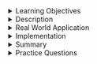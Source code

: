 
<details><summary>Learning Objectives</summary>
<br>

After completing this module, associates should be able to:
- To define and implement `MULTIPLICITY`

</details>
<details><summary>Description</summary>
<br>

### Multiplicity vs Cardinality
Although these two terms are often used interchangeably, technically they are different. Generally, you can think of __multiplicity__ as the _possible range_ of associations between one entity and another. __Cardinality__ represents a _specific number_ of associations. For example, let's say we have an application to manage apartment buildings and we want to model two entities, a Person and a Pet. We want to have a constraint of each person having at most 2 pets. In ER Diagrams, the multiplicity could be seen as 0..2 or a range of 0 to 2 associations between Person and Pet. The cardinalities defined are 0 and 2. If there is no upper limit then we can use an asterisk (\*) rather than a number. For example, the multiplicity for the relationship between a social media influencer and their followers could be 0...*. 


We often look at multiplicity in simpler terms by just referring to a type of relationship entities can have with one another. 
- These relationships are:
     - **one to one relationship**
        - Definition: In a one-to-one relationship, each record in one table is associated with only one record in another table, and vice versa.
        - Example: A person might have only one passport, and each passport belongs to only one person.
        - Implementation: A one-to-one relationship can be implemented by adding a unique foreign key in one of the tables that references the primary key of the other table. Alternatively, both tables can share the same primary key.
    - **one to many relationship**
        - This is described from the perspective of the "one" side.
        - Definition: In a one-to-many relationship, a single record in the "one" table can be associated with multiple records in the "many" table.
        - Example: A single author can have multiple books. Here, "author" is the "one" side, and "books" are the "many" side.
        - Implementation: The "many" table (books) includes a foreign key that references the primary key in the "one" table (author).
    - **many to one relationship**
        - This is described from the perspective of the "many" side.
        - Definition: In a many-to-one relationship, multiple records in the "many" table can be associated with a single record in the "one" table.
        - Example: Many employees can belong to a single department. Here, "employees" are the "many" side, and "department" is the "one" side.
        - Implementation: The "many" table (employees) includes a foreign key that references the primary key in the "one" table (department).
    - **many to many relationship**
        - Definition: In a many-to-many relationship, multiple records in one table can be associated with multiple records in another table.
        - Example: A student can enroll in multiple courses, and each course can have multiple students enrolled in it.
        - Implementation: This type of relationship requires a junction table (also called a bridge or join table) that holds foreign keys referencing the primary keys of the two tables involved. For example, a student_courses table might store references to both student_id and course_id to track which students are in which courses.

**NOTE**: the difference between a one-to-many relationship and a many-to-one is strictly perspective. They are actually the same.
</details>
<details><summary>Real World Application</summary>

<br>

A real-world example of multiplicity can be seen in the relationship between entities within a school. Let's consider a simplified scenario where we have the different entities: School, Student, Course, Student ID Card. The different types of relationships are:


- One School to Many Students:
    - A school can have many students enrolled in it, but each student is associated with only one school.

- Many Courses to Many Students:
    - Many courses can have many students enrolled in them, and each student can be enrolled in many courses.

- One Student ID Card to One Student:
    - Each student has exactly one Student ID card, and each ID card can only be associated with one student.


</details>
<details><summary>Implementation</summary> 

## One to Many Relationship

A good example of a one to many relationship could be an `albums` and `songs` table. 1 album can have many songs however 1 song cannot be on many albums (excluding "Greatest Hits" albums). This is a one-to-many relationship. As stated in the previous section, to implement a one-to-many relationship we need to have a foreign key in the "many" table that references the "one" table. In our case, the many is the `songs` table and the one is the `albums` table. 


***albums table***

|album_id | album_name | 
| ------- | ---------- |
| 1 | 'Thriller' |
| 2 | 'Abbey Road'|

***songs table***

|song_id |song_name |album_fk |
| ------ | -------- | ------- |
| 1 | 'Billie Jean' | 1 |
| 2 | 'Beat it' | 1 | 
| 3 | 'Come Together' | 2 |

## Many to One Relationship

The only difference between a one-to-many relationship and a many-to-one relationship is perspective. People generally refer to a relationship as a many-to-one because they are thinking in relation to the "many" table. However, many-to-one and One-to-many are actually the same thing. Please refer to the one-to-many example on how to implement this.

## Many to Many Relationship

One example of a many-to-many relationship could be `doctors` table and a `patients` table. 1 doctor can have many patients and 1 patient can have many doctors. Since the relationship goes both ways, this is a many-to-many relationship. We achieve a many-to-many relationship utilizing a third table called a junction table (as shown below).

***doctors table***

|doctor_id | doctor_name | 
| ------- | ---------- |
| 1 | 'Dr. Smith' |
| 2 | 'Dr. Adams'|
| 3 | 'Dr. Keen'|

***patients table***

|patient_id | patient_name | 
| ------- | ---------- |
| 1 | 'Abbey Jones' |
| 2 | 'Jane Stevens'|
| 3 | 'Devin Kennedy'|

***doctors_patients table (this is the junction table)***

|doctor_id_fk | patient_id_fk | 
| ------- | ---------- |
| 1 | 1 |
| 1 | 2 | 
| 3 | 2 | 
| 2 | 1 | 
| 2 | 2 | 




## One to One Relationship

For a one-to-one relationship, let's have a table for `students` as well as `backpacks`. A student posesses one backpack and alternatively a backpack only belongs to one student. Let's see how these tables would look like below. 

***students table***

|student_id | student_name | 
| ------- | ---------- |
| 1 | 'Mike Jones' |
| 2 | 'Steven Nguyen'|
| 3 | 'Jane Jackson' |

***backpacks table***

|backpack_id | book_count| student_id_fk |
| ------ | -------- | -------- |
| 1 | 3 | 2 |
| 2 | 3 | 3 |
| 3 | 3 | 1 | 

The example above looks very similar to a one-to-many relationship. This is because it is! The only difference in the implementation of a one-to-one relationship and a one-to-many relationship is that in a one-to-one relationship, a `UNIQUE` constraint needs to be added on the foreign key.


</details>
<details><summary>Summary</summary> 
<br>

- `Multiplicity` defines the relationship between two tables
- There are 4 different multiplicity relationships


</details>
<details><summary>Practice Questions</summary>

[Practice Questions](./Quiz.gift)</details>
